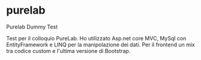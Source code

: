 # purelab
Purelab Dummy Test

Test per il colloquio PureLab.
Ho utilizzato Asp.net core MVC, MySql con EntityFramework e LINQ per la manipolazione dei dati. Per il frontend un mix tra codice custom e l'ultima versione di Bootstrap.
